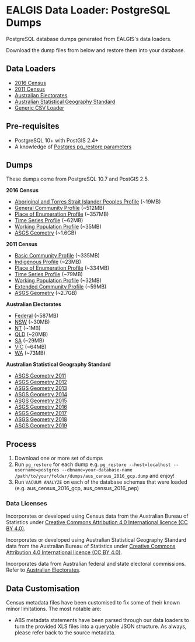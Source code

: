 # EALGIS Data Loader: PostgreSQL Dumps

PostgreSQL database dumps generated from EALGIS's data loaders.

Download the dump files from below and restore them into your database.

## Data Loaders

-   [2016 Census](https://github.com/ealgis/aus-census-2016)
-   [2011 Census](https://github.com/ealgis/aus-census-2011)
-   [Australian Electorates](https://github.com/ealgis/australian-electorates)
-   [Australian Statistical Geography Standard](https://github.com/ealgis/asgs)
-   [Generic CSV Loader](https://github.com/ealgis/generic-csv-loader)

## Pre-requisites

-   PostgreSQL 10+ with PostGIS 2.4+
-   A knowledge of [Postgres pg_restore parameters](http://www.postgresql.org/docs/9.5/static/app-pgrestore.html)

## Dumps

These dumps come from PostgreSQL 10.7 and PostGIS 2.5.

**2016 Census**

-   [Aboriginal and Torres Strait Islander Peoples Profile](https://s3-ap-southeast-2.amazonaws.com/ealgis/dumps/aus_census_2016/aus_census_2016_atsip.dump) (~19MB)
-   [General Community Profile](https://s3-ap-southeast-2.amazonaws.com/ealgis/dumps/aus_census_2016/aus_census_2016_gcp.dump) (~512MB)
-   [Place of Enumeration Profile](https://s3-ap-southeast-2.amazonaws.com/ealgis/dumps/aus_census_2016/aus_census_2016_pep.dump) (~357MB)
-   [Time Series Profile](https://s3-ap-southeast-2.amazonaws.com/ealgis/dumps/aus_census_2016/aus_census_2016_tsp.dump) (~62MB)
-   [Working Population Profile](https://s3-ap-southeast-2.amazonaws.com/ealgis/dumps/aus_census_2016/aus_census_2016_wpp.dump) (~35MB)
-   [ASGS Geometry](https://s3-ap-southeast-2.amazonaws.com/ealgis/dumps/aus_census_2016/aus_census_2016_shapes.dump) (~1.6GB)

**2011 Census**

-   [Basic Community Profile](https://s3-ap-southeast-2.amazonaws.com/ealgis/dumps/aus_census_2011/aus_census_2011_bcp.dump) (~335MB)
-   [Indigenous Profile](https://s3-ap-southeast-2.amazonaws.com/ealgis/dumps/aus_census_2011/aus_census_2011_ip.dump) (~23MB)
-   [Place of Enumeration Profile](https://s3-ap-southeast-2.amazonaws.com/ealgis/dumps/aus_census_2011/aus_census_2011_pep.dump) (~334MB)
-   [Time Series Profile](https://s3-ap-southeast-2.amazonaws.com/ealgis/dumps/aus_census_2011/aus_census_2011_tsp.dump) (~79MB)
-   [Working Population Profile](https://s3-ap-southeast-2.amazonaws.com/ealgis/dumps/aus_census_2011/aus_census_2011_wpp.dump) (~32MB)
-   [Extended Community Profile](https://s3-ap-southeast-2.amazonaws.com/ealgis/dumps/aus_census_2011/aus_census_2011_xcp.dump) (~59MB)
-   [ASGS Geometry](https://s3-ap-southeast-2.amazonaws.com/ealgis/dumps/aus_census_2011/aus_census_2011_shapes.dump) (~2.7GB)

**Australian Electorates**

-   [Federal](https://s3-ap-southeast-2.amazonaws.com/ealgis/dumps/australian-electorates/au_federal_electorate_boundaries.dump) (~587MB)
-   [NSW](https://s3-ap-southeast-2.amazonaws.com/ealgis/dumps/australian-electorates/au_nsw_state_electorate_boundaries.dump) (~30MB)
-   [NT](https://s3-ap-southeast-2.amazonaws.com/ealgis/dumps/australian-electorates/au_nt_state_electorate_boundaries.dump) (~1MB)
-   [QLD](https://s3-ap-southeast-2.amazonaws.com/ealgis/dumps/australian-electorates/au_qld_state_electorate_boundaries.dump) (~20MB)
-   [SA](https://s3-ap-southeast-2.amazonaws.com/ealgis/dumps/australian-electorates/au_sa_state_electorate_boundaries.dump) (~29MB)
-   [VIC](https://s3-ap-southeast-2.amazonaws.com/ealgis/dumps/australian-electorates/au_vic_state_electorate_boundaries.dump) (~64MB)
-   [WA](https://s3-ap-southeast-2.amazonaws.com/ealgis/dumps/australian-electorates/au_wa_state_electorate_boundaries.dump) (~73MB)

**Australian Statistical Geography Standard**

-   [ASGS Geometry 2011](https://s3-ap-southeast-2.amazonaws.com/ealgis/dumps/asgs/asgs_2011_boundaries.dump)
-   [ASGS Geometry 2012](https://s3-ap-southeast-2.amazonaws.com/ealgis/dumps/asgs/asgs_2012_boundaries.dump)
-   [ASGS Geometry 2013](https://s3-ap-southeast-2.amazonaws.com/ealgis/dumps/asgs/asgs_2013_boundaries.dump)
-   [ASGS Geometry 2014](https://s3-ap-southeast-2.amazonaws.com/ealgis/dumps/asgs/asgs_2014_boundaries.dump)
-   [ASGS Geometry 2015](https://s3-ap-southeast-2.amazonaws.com/ealgis/dumps/asgs/asgs_2015_boundaries.dump)
-   [ASGS Geometry 2016](https://s3-ap-southeast-2.amazonaws.com/ealgis/dumps/asgs/asgs_2016_boundaries.dump)
-   [ASGS Geometry 2017](https://s3-ap-southeast-2.amazonaws.com/ealgis/dumps/asgs/asgs_2017_boundaries.dump)
-   [ASGS Geometry 2018](https://s3-ap-southeast-2.amazonaws.com/ealgis/dumps/asgs/asgs_2018_boundaries.dump)
-   [ASGS Geometry 2019](https://s3-ap-southeast-2.amazonaws.com/ealgis/dumps/asgs/asgs_2019_boundaries.dump)

## Process

1. Download one or more set of dumps
2. Run `pg_restore` for each dump e.g. `pg_restore --host=localhost --username=postgres --dbname=your-database-name /path/to/your/folder/dumps/aus_census_2016_gcp.dump` and enjoy!
3. Run `VACUUM ANALYZE` on each of the database schemas that were loaded (e.g. aus_census_2016_gcp, aus_census_2016_pep)

### Data Licenses

Incorporates or developed using Census data from the Australian Bureau of Statistics under [Creative Commons Attribution 4.0 International licence (CC BY 4.0)](https://creativecommons.org/licenses/by/4.0/).

Incorporates or developed using Australian Statistical Geography Standard data from the Australian Bureau of Statistics under [Creative Commons Attribution 4.0 International licence (CC BY 4.0)](https://creativecommons.org/licenses/by/4.0/).

Incorporates data from Australian federal and state electoral commissions. Refer to [Australian Electorates](https://github.com/ealgis/australian-electorates).

## Data Customisation

Census metadata files have been customised to fix some of their known minor limitations. The most notable are:

-   ABS metadata statements have been parsed through our data loaders to turn the provided XLS files into a queryable JSON structure. As always, please refer back to the source metadata.
